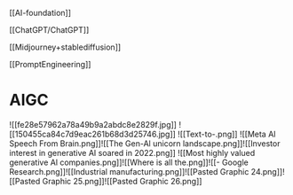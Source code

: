 [[AI-foundation]]

[[ChatGPT/ChatGPT]]

[[Midjourney+stablediffusion]]

[[PromptEngineering]]




# AIGC
![[fe28e57962a78a49b9a2abdc8e2829f.jpg]]
![[150455ca84c7d9eac261b68d3d25746.jpg]]
![[Text-to-.png]]
![[Meta AI Speech From Brain.png]]![[The Gen-Al unicorn landscape.png]]![[Investor interest in generative AI soared in 2022.png]]
![[Most highly valued generative Al companies.png]]![[Where is all the.png]]![[- Google Research.png]]![[Industrial manufacturing.png]]![[Pasted Graphic 24.png]]![[Pasted Graphic 25.png]]![[Pasted Graphic 26.png]]